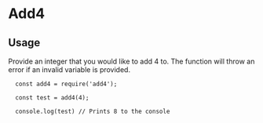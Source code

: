 # Add4

## Usage

Provide an integer that you would like to add 4 to. The function will throw an error if an invalid variable is provided.

```
  const add4 = require('add4');

  const test = add4(4);

  console.log(test) // Prints 8 to the console

```



